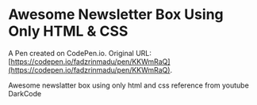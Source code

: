 # Awesome Newsletter Box Using Only HTML & CSS

A Pen created on CodePen.io. Original URL: [https://codepen.io/fadzrinmadu/pen/KKWmRaQ](https://codepen.io/fadzrinmadu/pen/KKWmRaQ).

Awesome newslatter box using only html and css reference from youtube DarkCode